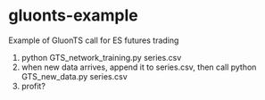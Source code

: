 # gluonts-example
Example of GluonTS call for ES futures trading

1) python GTS_network_training.py series.csv 
2) when new data arrives, append it to series.csv, then call python GTS_new_data.py series.csv
3) profit?
